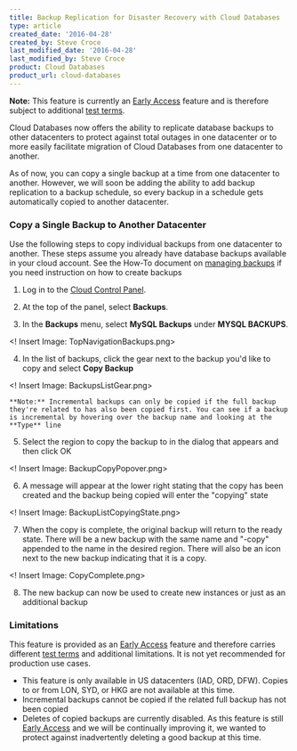 ```yaml
---
title: Backup Replication for Disaster Recovery with Cloud Databases
type: article
created_date: '2016-04-28'
created_by: Steve Croce
last_modified_date: '2016-04-28'
last_modified_by: Steve Croce
product: Cloud Databases
product_url: cloud-databases
---
```


**Note:** This feature is currently an [Early Access](/how-to/rackspace-product-release-phases/) feature and is therefore subject to additional [test terms](https://www.rackspace.com/information/legal/testterms).

Cloud Databases now offers the ability to replicate database backups to other datacenters to protect against total outages in one datacenter or to more easily facilitate migration of Cloud Databases from one datacenter to another.

As of now, you can copy a single backup at a time from one datacenter to another. However, we will soon be adding the ability to add backup replication to a backup schedule, so every backup in a schedule gets automatically copied to another datacenter.

### Copy a Single Backup to Another Datacenter

Use the following steps to copy individual backups from one datacenter to another. These steps assume you already have database backups available in your cloud account. See the How-To document on [managing backups](/how-to/managing-backups-for-cloud-databases/) if you need instruction on how to create backups

1.	Log in to the [Cloud Control Panel](https://mycloud.rackspace.com).

2.	At the top of the panel, select **Backups**.

3.	In the **Backups** menu, select **MySQL Backups** under **MYSQL BACKUPS**.

<! Insert Image: TopNavigationBackups.png>

4.	In the list of backups, click the gear next to the backup you'd like to copy and select **Copy Backup**

<! Insert Image: BackupsListGear.png>

	**Note:** Incremental backups can only be copied if the full backup they're related to has also been copied first. You can see if a backup is incremental by hovering over the backup name and looking at the **Type** line

5.	Select the region to copy the backup to in the dialog that appears and then click OK

<! Insert Image: BackupCopyPopover.png>

6.	A message will appear at the lower right stating that the copy has been created and the backup being copied will enter the "copying" state

<! Insert Image: BackupListCopyingState.png>

7.	When the copy is complete, the original backup will return to the ready state. There will be a new backup with the same name and "-copy" appended to the name in the desired region. There will also be an icon next to the new backup indicating that it is a copy.

<! Insert Image: CopyComplete.png>

8.	The new backup can now be used to create new instances or just as an additional backup

### Limitations

This feature is provided as an [Early Access](/how-to/rackspace-product-release-phases/) feature and therefore carries different [test terms](https://www.rackspace.com/information/legal/testterms) and additional limitations. It is not yet recommended for production use cases.

- This feature is only available in US datacenters (IAD, ORD, DFW). Copies to or from LON, SYD, or HKG are not available at this time.
- Incremental backups cannot be copied if the related full backup has not been copied
- Deletes of copied backups are currently disabled. As this feature is still [Early Access](/how-to/rackspace-product-release-phases/) and we will be continually improving it, we wanted to protect against inadvertently deleting a good backup at this time.
